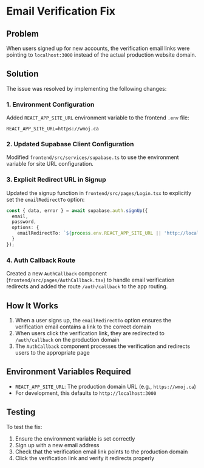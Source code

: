 # Email Verification Fix

## Problem
When users signed up for new accounts, the verification email links were pointing to `localhost:3000` instead of the actual production website domain.

## Solution
The issue was resolved by implementing the following changes:

### 1. Environment Configuration
Added `REACT_APP_SITE_URL` environment variable to the frontend `.env` file:
```
REACT_APP_SITE_URL=https://wmoj.ca
```

### 2. Updated Supabase Client Configuration
Modified `frontend/src/services/supabase.ts` to use the environment variable for site URL configuration.

### 3. Explicit Redirect URL in Signup
Updated the signup function in `frontend/src/pages/Login.tsx` to explicitly set the `emailRedirectTo` option:
```typescript
const { data, error } = await supabase.auth.signUp({
  email,
  password,
  options: {
    emailRedirectTo: `${process.env.REACT_APP_SITE_URL || 'http://localhost:3000'}/auth/callback`
  }
});
```

### 4. Auth Callback Route
Created a new `AuthCallback` component (`frontend/src/pages/AuthCallback.tsx`) to handle email verification redirects and added the route `/auth/callback` to the app routing.

## How It Works
1. When a user signs up, the `emailRedirectTo` option ensures the verification email contains a link to the correct domain
2. When users click the verification link, they are redirected to `/auth/callback` on the production domain
3. The `AuthCallback` component processes the verification and redirects users to the appropriate page

## Environment Variables Required
- `REACT_APP_SITE_URL`: The production domain URL (e.g., `https://wmoj.ca`)
- For development, this defaults to `http://localhost:3000`

## Testing
To test the fix:
1. Ensure the environment variable is set correctly
2. Sign up with a new email address
3. Check that the verification email link points to the production domain
4. Click the verification link and verify it redirects properly 